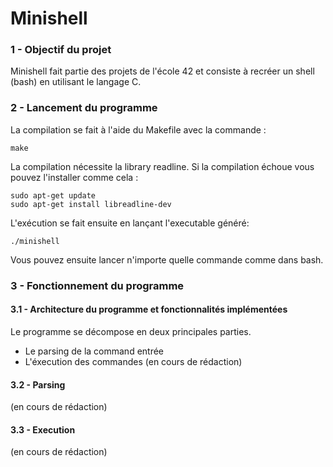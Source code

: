 # Minishell

### 1 - Objectif du projet
Minishell fait partie des projets de l'école 42 et consiste à recréer un shell (bash) en utilisant le langage C.

### 2 - Lancement du programme
La compilation se fait à l'aide du Makefile avec la commande : 
```
make
```
La compilation nécessite la library readline. Si la compilation échoue vous pouvez l'installer comme cela :
```
sudo apt-get update
sudo apt-get install libreadline-dev
```
L'exécution se fait ensuite en lançant l'executable généré:
```
./minishell
```
Vous pouvez ensuite lancer n'importe quelle commande comme dans bash.

### 3 - Fonctionnement du programme
#### 3.1 - Architecture du programme et fonctionnalités implémentées
Le programme se décompose en deux principales parties.
  - Le parsing de la command entrée
  - L'éxecution des commandes
(en cours de rédaction)

#### 3.2 - Parsing
(en cours de rédaction)

#### 3.3 - Execution
(en cours de rédaction)
